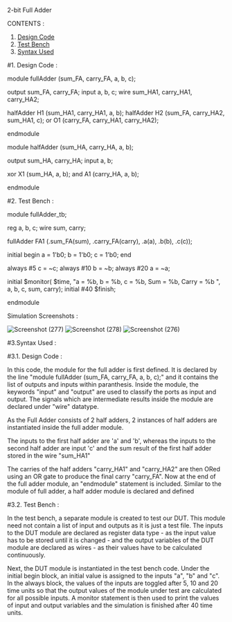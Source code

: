 2-bit Full Adder

CONTENTS :
1. [Design Code](#1-design-code)
2. [Test Bench](#2-test-bench)
3. [Syntax Used](#3-syntax-used)

#1. Design Code :

module fullAdder (sum_FA, carry_FA, a, b, c);

output sum_FA, carry_FA;
input a, b, c;
wire sum_HA1, carry_HA1, carry_HA2;

halfAdder H1 (sum_HA1, carry_HA1, a, b);
halfAdder H2 (sum_FA, carry_HA2, sum_HA1, c);
or O1 (carry_FA, carry_HA1, carry_HA2);

endmodule

module halfAdder (sum_HA, carry_HA, a, b);

output sum_HA, carry_HA;
input a, b;

xor X1 (sum_HA, a, b);
and A1 (carry_HA, a, b);

endmodule

#2. Test Bench :

module fullAdder_tb;

reg a, b, c;
wire sum, carry;

fullAdder FA1 (.sum_FA(sum), .carry_FA(carry), .a(a), .b(b), .c(c));

initial
begin
	a = 1'b0;
	b = 1'b0;
	c = 1'b0;
end

always
	#5 c = ~c;
always
	#10 b = ~b;
always
	#20 a = ~a;

initial $monitor( $time, "a = %b, b = %b, c = %b, Sum = %b, Carry = %b ", a, b, c, sum, carry);
initial #40 $finish;

endmodule

Simulation Screenshots :

![Screenshot (277)](https://user-images.githubusercontent.com/110777645/197330422-90ae7d19-2653-4348-bc23-dfc8b905d35d.png)
![Screenshot (278)](https://user-images.githubusercontent.com/110777645/197330423-5af1bf5a-e57d-4519-b439-e07abbea3dff.png)
![Screenshot (276)](https://user-images.githubusercontent.com/110777645/197330426-1de989d4-e2a6-421d-ad7b-76377e71dcd8.png)

#3.Syntax Used :

#3.1. Design Code :

In this code, the module for the full adder is first defined. It is declared by the line
"module fullAdder (sum_FA, carry_FA, a, b, c);" and it contains the list of outputs and inputs within paranthesis. Inside the module, the keywords "input" and "output" are used to classify the ports as input and output. The signals which are intermediate results inside the module are declared under "wire" datatype.

As the Full Adder consists of 2 half adders, 2 instances of half adders are instantiated inside the full adder module.

The inputs to the first half adder are 'a' and 'b', whereas the inputs to the second half adder are input 'c' and the sum result of the first half adder stored in the wire "sum_HA1"

The carries of the half adders "carry_HA1" and "carry_HA2" are then ORed using an OR gate to produce the final carry "carry_FA".
Now at the end of the full adder module, an "endmodule" statement is included.
Similar to the module of full adder, a half adder module is declared and defined


#3.2. Test Bench :

In the test bench, a separate module is created to test our DUT. This module need not contain a list of input and outputs as it is just a test file.
The inputs to the DUT module are declared as register data type - as the input value has to be stored until it is changed - and the output variables of the DUT module are declared as wires - as their values have to be calculated continuously.

Next, the DUT module is instantiated in the test bench code.
Under the initial begin block, an initial value is assigned to the inputs "a", "b" and "c". In the always block, the values of the inputs are toggled after 5, 10 and 20 time units so that the output values of the module under test are calculated for all possible inputs. 
A monitor statement is then used to print the values of input and output variables and the simulation is finished after 40 time units.
